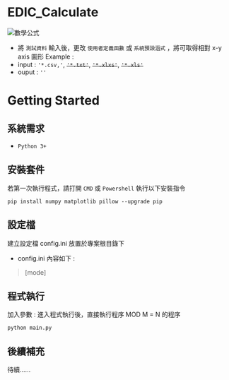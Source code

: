 ﻿# EDIC_Calculate
![](https://user-images.githubusercontent.com/4284040/50387627-fa945200-073b-11e9-8d4c-c0186df37ca9.png "數學公式")
* 將 `測試資料` 輸入後，更改 `使用者定義函數` 或 `系統預設涵式` ，將可取得相對 x-y axis 圖形
Example :
* input : `'*.csv,'`, ~~`'*.txt'`~~, ~~`'*.xlxs'`~~, ~~`'*.xls'`~~ 
* ouput : `''`

# Getting Started
## 系統需求
* `Python 3+`

## 安裝套件
若第一次執行程式，請打開 `CMD` 或 `Powershell` 執行以下安裝指令
```
pip install numpy matplotlib pillow --upgrade pip
```

## 設定檔
建立設定檔 config.ini 放置於專案根目錄下
* config.ini 內容如下 :
> [mode]

## 程式執行
加入參數 : 進入程式執行後，直接執行程序 MOD M = N 的程序
```
python main.py
```

## 後續補充
待續......

